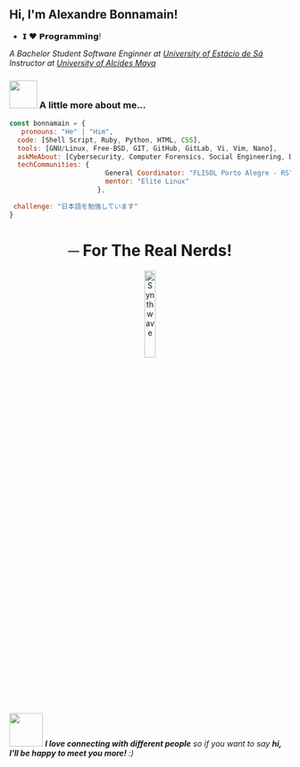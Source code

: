 <h2> Hi, I'm Alexandre Bonnamain!</h2>

- 𝗜 ❤️ 𝗣𝗿𝗼𝗴𝗿𝗮𝗺𝗺𝗶𝗻𝗴!

<p><em>A Bachelor Student Software Enginner at <a href="https://estacio.br/">University of Estácio de Sá</a></br>Instructor at <a href="https://alcidesmaya.edu.br/">University of Alcides Maya</a></em></p>



### <img src="https://media.giphy.com/media/VgCDAzcKvsR6OM0uWg/giphy.gif" width="50"> A little more about me...  

```javascript
const bonnamain = {
   pronouns: "He" | "Him",
  code: [Shell Script, Ruby, Python, HTML, CSS],
  tools: [GNU/Linux, Free-BSD, GIT, GitHub, GitLab, Vi, Vim, Nano],
  askMeAbout: [Cybersecurity, Computer Forensics, Social Engineering, Deep Web],
  techCommunities: {
                        General Coordinator: "FLISOL Porto Alegre - RS",
                        mentor: "Elite Linux"
                      },
                      
 challenge: "日本語を勉強しています"
}
```
<h1 align="center">─ For The Real Nerds!</h1> 

<p align="center"><img src="https://i.imgur.com/AJX6CYh.png" alt="Synthwave" width="20%"><p>
  
  
<img src="https://media.giphy.com/media/LnQjpWaON8nhr21vNW/giphy.gif" width="60"> <em><b>I love connecting with different people</b> so if you want to say <b>hi, I'll be happy to meet you more!</b> :)</em>
  
  
  
  

<!---
Bonnamain/Bonnamain is a ✨ special ✨ repository because its `README.md` (this file) appears on your GitHub profile.
You can click the Preview link to take a look at your changes.
--->

